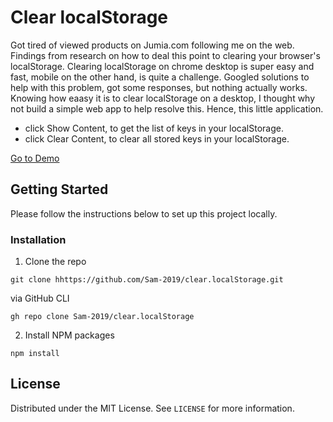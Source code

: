 # Clear localStorage

Got tired of viewed products on Jumia.com following me on the web.
Findings from research on how to deal this point to clearing your browser's localStorage.
Clearing localStorage on chrome desktop is super easy and fast, mobile on the other hand, is quite a challenge.
Googled solutions to help with this problem, got some responses, but nothing actually works.
Knowing how eaasy it is to clear localStorage on a desktop, I thought why not build a simple web app to help resolve this.
Hence, this little application.

 - click Show Content, to get the list of keys in your localStorage.
 - click Clear Content, to clear all stored keys in your localStorage.

[Go to Demo](https://localstorageclear.netlify.app)

## Getting Started

Please follow the instructions below to set up this project locally.

### Installation

1. Clone the repo

```
git clone hhttps://github.com/Sam-2019/clear.localStorage.git
```

via GitHub CLI

```
gh repo clone Sam-2019/clear.localStorage
```

2. Install NPM packages

```
npm install
```



## License

Distributed under the MIT License. See `LICENSE` for more information.

